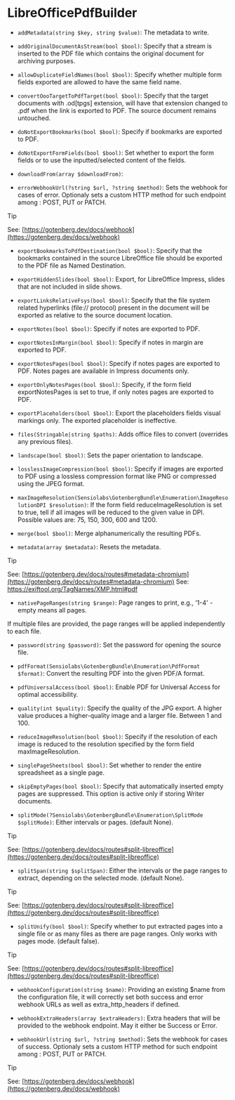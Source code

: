 # LibreOfficePdfBuilder

* `addMetadata(string $key, string $value)`:
The metadata to write.

* `addOriginalDocumentAsStream(bool $bool)`:
Specify that a stream is inserted to the PDF file which contains the original document for archiving purposes.

* `allowDuplicateFieldNames(bool $bool)`:
Specify whether multiple form fields exported are allowed to have the same field name.

* `convertOooTargetToPdfTarget(bool $bool)`:
Specify that the target documents with .od[tpgs] extension, will have that extension changed to .pdf when the link is exported to PDF. The source document remains untouched.

* `doNotExportBookmarks(bool $bool)`:
Specify if bookmarks are exported to PDF.

* `doNotExportFormFields(bool $bool)`:
Set whether to export the form fields or to use the inputted/selected content of the fields.

* `downloadFrom(array $downloadFrom)`:

* `errorWebhookUrl(?string $url, ?string $method)`:
Sets the webhook for cases of error.
Optionaly sets a custom HTTP method for such endpoint among : POST, PUT or PATCH.

> [!TIP]
> See: [https://gotenberg.dev/docs/webhook](https://gotenberg.dev/docs/webhook)

* `exportBookmarksToPdfDestination(bool $bool)`:
Specify that the bookmarks contained in the source LibreOffice file should be exported to the PDF file as Named Destination.

* `exportHiddenSlides(bool $bool)`:
Export, for LibreOffice Impress, slides that are not included in slide shows.

* `exportLinksRelativeFsys(bool $bool)`:
Specify that the file system related hyperlinks (file:// protocol) present in the document will be exported as relative to the source document location.

* `exportNotes(bool $bool)`:
Specify if notes are exported to PDF.

* `exportNotesInMargin(bool $bool)`:
Specify if notes in margin are exported to PDF.

* `exportNotesPages(bool $bool)`:
Specify if notes pages are exported to PDF. Notes pages are available in Impress documents only.

* `exportOnlyNotesPages(bool $bool)`:
Specify, if the form field exportNotesPages is set to true, if only notes pages are exported to PDF.

* `exportPlaceholders(bool $bool)`:
Export the placeholders fields visual markings only. The exported placeholder is ineffective.

* `files(Stringable|string $paths)`:
Adds office files to convert (overrides any previous files).

* `landscape(bool $bool)`:
Sets the paper orientation to landscape.

* `losslessImageCompression(bool $bool)`:
Specify if images are exported to PDF using a lossless compression format like PNG or compressed using the JPEG format.

* `maxImageResolution(Sensiolabs\GotenbergBundle\Enumeration\ImageResolutionDPI $resolution)`:
If the form field reduceImageResolution is set to true, tell if all images will be reduced to the given value in DPI. Possible values are: 75, 150, 300, 600 and 1200.

* `merge(bool $bool)`:
Merge alphanumerically the resulting PDFs.

* `metadata(array $metadata)`:
Resets the metadata.

> [!TIP]
> See: [https://gotenberg.dev/docs/routes#metadata-chromium](https://gotenberg.dev/docs/routes#metadata-chromium)
> See: [https://exiftool.org/TagNames/XMP.html#pdf ](https://exiftool.org/TagNames/XMP.html#pdf )

* `nativePageRanges(string $range)`:
Page ranges to print, e.g., '1-4' - empty means all pages.

If multiple files are provided, the page ranges will be applied independently to each file.

* `password(string $password)`:
Set the password for opening the source file.

* `pdfFormat(Sensiolabs\GotenbergBundle\Enumeration\PdfFormat $format)`:
Convert the resulting PDF into the given PDF/A format.

* `pdfUniversalAccess(bool $bool)`:
Enable PDF for Universal Access for optimal accessibility.

* `quality(int $quality)`:
Specify the quality of the JPG export. A higher value produces a higher-quality image and a larger file. Between 1 and 100.

* `reduceImageResolution(bool $bool)`:
Specify if the resolution of each image is reduced to the resolution specified by the form field maxImageResolution.

* `singlePageSheets(bool $bool)`:
Set whether to render the entire spreadsheet as a single page.

* `skipEmptyPages(bool $bool)`:
Specify that automatically inserted empty pages are suppressed. This option is active only if storing Writer documents.

* `splitMode(?Sensiolabs\GotenbergBundle\Enumeration\SplitMode $splitMode)`:
Either intervals or pages. (default None).

> [!TIP]
> See: [https://gotenberg.dev/docs/routes#split-libreoffice](https://gotenberg.dev/docs/routes#split-libreoffice)

* `splitSpan(string $splitSpan)`:
Either the intervals or the page ranges to extract, depending on the selected mode. (default None).

> [!TIP]
> See: [https://gotenberg.dev/docs/routes#split-libreoffice](https://gotenberg.dev/docs/routes#split-libreoffice)

* `splitUnify(bool $bool)`:
Specify whether to put extracted pages into a single file or as many files as there are page ranges. Only works with pages mode. (default false).

> [!TIP]
> See: [https://gotenberg.dev/docs/routes#split-libreoffice](https://gotenberg.dev/docs/routes#split-libreoffice)

* `webhookConfiguration(string $name)`:
Providing an existing $name from the configuration file, it will correctly set both success and error webhook URLs as well as extra_http_headers if defined.

* `webhookExtraHeaders(array $extraHeaders)`:
Extra headers that will be provided to the webhook endpoint. May it either be Success or Error.

* `webhookUrl(string $url, ?string $method)`:
Sets the webhook for cases of success.
Optionaly sets a custom HTTP method for such endpoint among : POST, PUT or PATCH.

> [!TIP]
> See: [https://gotenberg.dev/docs/webhook](https://gotenberg.dev/docs/webhook)

